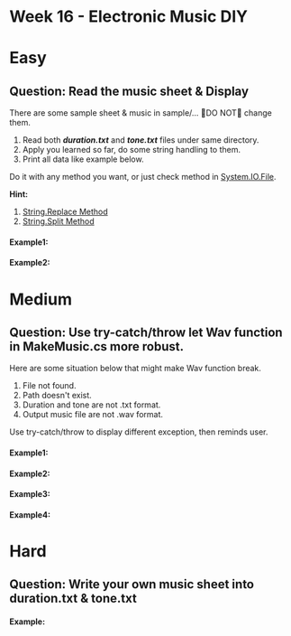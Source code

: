 # Week 16 - Electronic Music DIY

# Easy 
## Question: Read the music sheet & Display
There are some sample sheet & music in sample/... :rotating_light:DO NOT:rotating_light: change them. 

1. Read both ***duration.txt*** and ***tone.txt*** files under same directory. 
2. Apply you learned so far, do some string handling to them.
3. Print all data like example below.

Do it with any method you want, or just check method in [System.IO.File](https://docs.microsoft.com/en-us/dotnet/api/system.io.file?view=net-5.0).

**Hint:** 

1. [String.Replace Method](https://docs.microsoft.com/en-us/dotnet/api/system.string.replace?view=net-5.0)
2. [String.Split Method](https://docs.microsoft.com/en-us/dotnet/api/system.string.split?view=net-5.0)

#### Example1:
#### Example2:
# Medium 
## Question: Use try-catch/throw let Wav function in MakeMusic.cs more robust.

Here are some situation below that might make Wav function break.

1. File not found.
2. Path doesn't exist.
3. Duration and tone are not .txt format.
4. Output music file are not .wav format.

Use try-catch/throw to display different exception, then reminds user.

#### Example1:
#### Example2:
#### Example3:
#### Example4:
# Hard
## Question: Write your own music sheet into duration.txt & tone.txt
#### Example:
